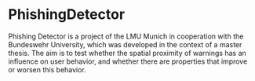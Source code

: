 # PhishingDetector

Phishing Detector is a project of the LMU Munich in cooperation with the Bundeswehr University, which was developed in the context of a master thesis. The aim is to test whether the spatial proximity of warnings has an influence on user behavior, and whether there are properties that improve or worsen this behavior.
